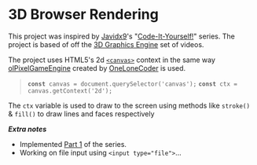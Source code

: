 # 3D Browser Rendering
This project was inspired by [Javidx9](https://www.youtube.com/c/javidx9)'s "[Code-It-Yourself!](https://www.youtube.com/playlist?list=PLrOv9FMX8xJE8NgepZR1etrsU63fDDGxO)" series.
The project is based of off the [3D Graphics Engine](https://youtu.be/ih20l3pJoeU) set of videos.

The project uses HTML5's 2d [`<canvas>`](https://developer.mozilla.org/en-US/docs/Web/HTML/Element/canvas) context in the same way [olPixelGameEngine](https://github.com/OneLoneCoder/olcPixelGameEngine) created by [OneLoneCoder](https://github.com/OneLoneCoder) is used.
> **`const`**` canvas = document.querySelector('canvas');`
> **`const`**` ctx = canvas.getContext('2d');`

The `ctx` variable is used to draw to the screen using methods like `stroke()` & `fill()` to draw lines and faces respectively

**_Extra notes_**
- Implemented [Part 1](https://youtu.be/ih20l3pJoeU) of the series.
- Working on file input using `<input type="file">`...